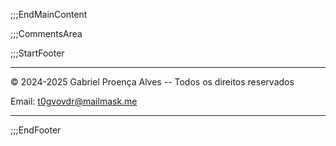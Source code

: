 

;;;EndMainContent

;;;CommentsArea

;;;StartFooter

---

© 2024-2025 Gabriel Proença Alves -- Todos os direitos reservados

Email: t0gvovdr@mailmask.me

---

;;;EndFooter
